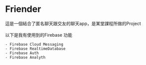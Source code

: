 # Friender
這是一個結合了匿名聊天跟交友的聊天app，是某堂課程所做的Project<br>
<br>
以下是我有使用到的Firebase 功能
```
- Firebase Cloud Messaging
- Firebase RealtimeDatabase
- Firebase Auth
- Firebase Analyth
```
